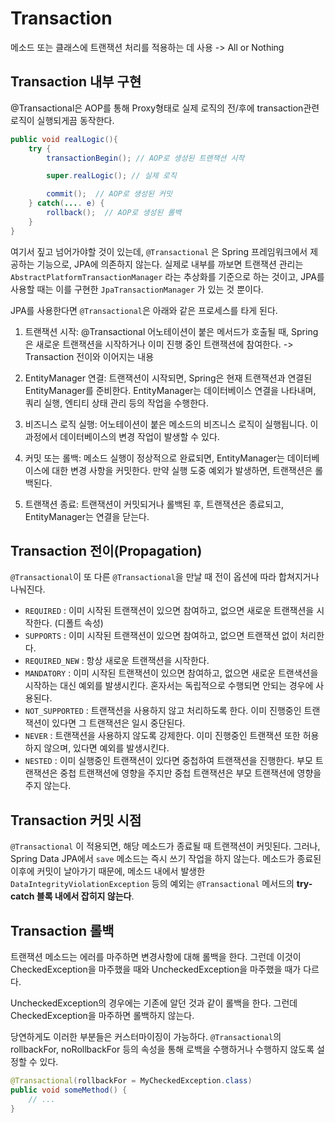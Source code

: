 # Transaction

메소드 또는 클래스에 트랜잭션 처리를 적용하는 데 사용
-> All or Nothing

## Transaction 내부 구현
@Transactional은 AOP를 통해 Proxy형태로 실제 로직의 전/후에 transaction관련 로직이 실행되게끔 동작한다.
```Java
public void realLogic(){
    try {
        transactionBegin(); // AOP로 생성된 트랜잭션 시작 

        super.realLogic(); // 실제 로직

        commit();  // AOP로 생성된 커밋
    } catch(.... e) {
        rollback();  // AOP로 생성된 롤백
    }
}
```
여기서 짚고 넘어가야할 것이 있는데, `@Transactional` 은 Spring 프레임워크에서 제공하는 기능으로, JPA에 의존하지 않는다. 실제로 내부를 까보면 트랜잭션 관리는 `AbstractPlatformTransactionManager` 라는 추상화를 기준으로 하는 것이고, JPA를 사용할 때는 이를 구현한 `JpaTransactionManager` 가 있는 것 뿐이다.

JPA를 사용한다면 `@Transactional`은 아래와 같은 프로세스를 타게 된다.
1. 트랜잭션 시작: @Transactional 어노테이션이 붙은 메서드가 호출될 때, Spring은 새로운 트랜잭션을 시작하거나 이미 진행 중인 트랜잭션에 참여한다. -> Transaction 전이와 이어지는 내용

2. EntityManager 연결: 트랜잭션이 시작되면, Spring은 현재 트랜잭션과 연결된 EntityManager를 준비한다. EntityManager는 데이터베이스 연결을 나타내며, 쿼리 실행, 엔티티 상태 관리 등의 작업을 수행한다.

3. 비즈니스 로직 실행: 어노테이션이 붙은 메소드의 비즈니스 로직이 실행됩니다. 이 과정에서 데이터베이스의 변경 작업이 발생할 수 있다.

4. 커밋 또는 롤백: 메소드 실행이 정상적으로 완료되면, EntityManager는 데이터베이스에 대한 변경 사항을 커밋한다. 만약 실행 도중 예외가 발생하면, 트랜잭션은 롤백된다.

5. 트랜잭션 종료: 트랜잭션이 커밋되거나 롤백된 후, 트랜잭션은 종료되고, EntityManager는 연결을 닫는다.

## Transaction 전이(Propagation)
`@Transactional`이 또 다른 `@Transactional`을 만날 때 전이 옵션에 따라 합쳐지거나 나눠진다.
- `REQUIRED` : 이미 시작된 트랜잭션이 있으면 참여하고, 없으면 새로운 트랜잭션을 시작한다. (디폴트 속성)
- `SUPPORTS` : 이미 시작된 트랜잭션이 있으면 참여하고, 없으면 트랜잭션 없이 처리한다.
- `REQUIRED_NEW` : 항상 새로운 트랜잭션을 시작한다.
- `MANDATORY` : 이미 시작된 트랜잭션이 있으면 참여하고, 없으면 새로운 트랜색션을 시작하는 대신 예외를 발생시킨다. 혼자서는 독립적으로 수행되면 안되는 경우에 사용된다.
- `NOT_SUPPORTED` : 트랜잭션을 사용하지 않고 처리하도록 한다. 이미 진행중인 트랜잭션이 있다면 그 트랜잭션은 일시 중단된다.
- `NEVER` : 트랜잭션을 사용하지 않도록 강제한다. 이미 진행중인 트랜잭션 또한 허용하지 않으며, 있다면 예외를 발생시킨다.
- `NESTED` : 이미 실행중인 트랜잭션이 있다면 중첩하여 트랜잭션을 진행한다. 부모 트랜잭션은 중첩 트랜잭션에 영향을 주지만 중첩 트랜잭션은 부모 트랜잭션에 영향을 주지 않는다.

## Transaction 커밋 시점
`@Transactional` 이 적용되면, 해당 메소드가 종료될 때 트랜잭션이 커밋된다.
그러나, Spring Data JPA에서 `save` 메소드는 즉시 쓰기 작업을 하지 않는다.
메소드가 종료된 이후에 커밋이 날아가기 때문에, 메소드 내에서 발생한 `DataIntegrityViolationException` 등의 예외는 `@Transactional` 메서드의 **try-catch 블록 내에서 잡히지 않는다**.

## Transaction 롤백
트랜잭션 메소드는 에러를 마주하면 변경사항에 대해 롤백을 한다. 그런데 이것이 CheckedException을 마주했을 때와 UncheckedException을 마주했을 때가 다르다.

UncheckedException의 경우에는 기존에 알던 것과 같이 롤백을 한다. 그런데 CheckedException을 마주하면 롤백하지 않는다. 

당연하게도 이러한 부분들은 커스터마이징이 가능하다. `@Transactional`의 rollbackFor, noRollbackFor 등의 속성을 통해 로백을 수행하거나 수행하지 않도록 설정할 수 있다.
```java
@Transactional(rollbackFor = MyCheckedException.class)
public void someMethod() {
    // ...
}
```